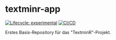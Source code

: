 # textminr-app

[![Lifecycle: experimental](https://img.shields.io/badge/lifecycle-experimental-orange.svg)](https://lifecycle.r-lib.org/articles/stages.html#experimental)
[![CI/CD](https://github.com/TextminR/app/actions/workflows/ci-cd.yaml/badge.svg)](https://github.com/TextminR/app/actions/workflows/ci-cd.yaml)

Erstes Basis-Repository für das "TextminR"-Projekt.
